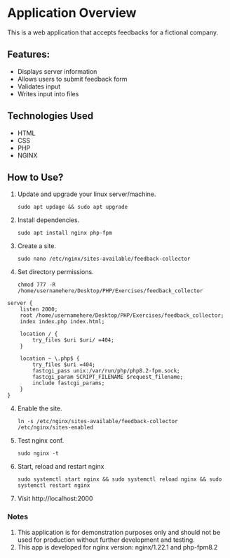 # Application Overview

This is a web application that accepts feedbacks for a fictional company.

## Features:

- Displays server information
- Allows users to submit feedback form
- Validates input
- Writes input into files

## Technologies Used

- HTML
- CSS
- PHP
- NGINX

## How to Use?

1) Update and upgrade your linux server/machine.

	   sudo apt updage && sudo apt upgrade

2) Install dependencies.

	   sudo apt install nginx php-fpm

3) Create a site.

	   sudo nano /etc/nginx/sites-available/feedback-collector

4) Set directory permissions.

       chmod 777 -R /home/usernamehere/Desktop/PHP/Exercises/feedback_collector

```
server {
    listen 2000;
    root /home/usernamehere/Desktop/PHP/Exercises/feedback_collector;
    index index.php index.html;

    location / {
        try_files $uri $uri/ =404;
    }

    location ~ \.php$ {
        try_files $uri =404;
        fastcgi_pass unix:/var/run/php/php8.2-fpm.sock;
        fastcgi_param SCRIPT_FILENAME $request_filename;
        include fastcgi_params;
    }
}
```

4) Enable the site.

	   ln -s /etc/nginx/sites-available/feedback-collector /etc/nginx/sites-enabled

5) Test nginx conf.

	   sudo nginx -t

6) Start, reload and restart nginx

	   sudo systemctl start nginx && sudo systemctl reload nginx && sudo systemctl restart nginx

7) Visit http://localhost:2000 

### Notes

1) This application is for demonstration purposes only and should not be used for production without further development and testing.
2) This app is developed for nginx version: nginx/1.22.1 and php-fpm8.2